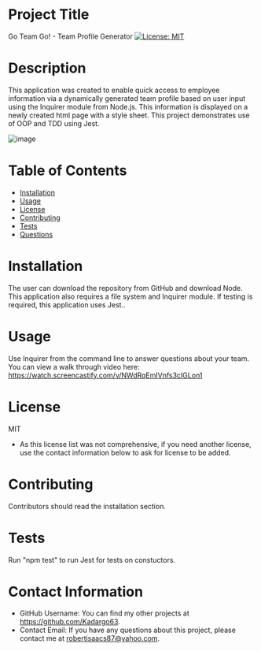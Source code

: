 
  # Project Title
  Go Team Go! - Team Profile Generator
  [![License: MIT](https://img.shields.io/badge/License-MIT-yellow.svg)](https://opensource.org/licenses/MIT)

  # Description
  This application was created to enable quick access to employee information via a dynamically generated team profile based on user input using the Inquirer module from Node.js. This information is displayed on a newly created html page with a style sheet. This project demonstrates use of OOP and TDD using Jest.
  
  ![image](https://user-images.githubusercontent.com/88639772/139605213-ed007e5d-4698-4e12-9e4b-0a9fb4892741.png)

  # Table of Contents 
  * [Installation](#-Installation)
  * [Usage](#-Usage)
  * [License](#-Installation)
  * [Contributing](#-Contributing)
  * [Tests](#-Tests)
  * [Questions](#-Contact-Information)
      
  # Installation
  The user can download the repository from GitHub and download Node. This application also requires a file system and Inquirer module. If testing is required, this application uses Jest.. 
  
  # Usage
  Use Inquirer from the command line to answer questions about your team. You can view a walk through video here: https://watch.screencastify.com/v/NWdRqEmIVnfs3cIGLon1
  
  # License 
  MIT
  * As this license list was not comprehensive, if you need another license, use the contact  information below to ask for license to be added. 
  
  # Contributing 
  Contributors should read the installation section.
  
  # Tests
  Run "npm test" to run Jest for tests on constuctors.
  
  # Contact Information 
  * GitHub Username: You can find my other projects at https://github.com/Kadargo63.
  * Contact Email: If you have any questions about this project, please contact me at robertisaacs87@yahoo.com.
  
  
